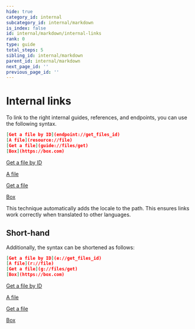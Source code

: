 ```yaml
---
hide: true
category_id: internal
subcategory_id: internal/markdown
is_index: false
id: internal/markdown/internal-links
rank: 0
type: guide
total_steps: 5
sibling_id: internal/markdown
parent_id: internal/markdown
next_page_id: ''
previous_page_id: ''
---
```


<!-- does not need translation -->

# Internal links

To link to the right internal guides, references, and endpoints, you can use the
following syntax.

```json
[Get a file by ID](endpoint://get_files_id)
[A file](resource://file)
[Get a file](guide://files/get)
[Box](https://box.com)
```

<H>

[Get a file by ID](endpoint://get_files_id)

[A file](resource://file)

[Get a file](guide://files/get)

[Box](https://box.com)

</H>

<Message>

This technique automatically adds the locale to the path. This ensures links
work correctly when translated to other languages.

</Message>

## Short-hand

Additionally, the syntax can be shortened as follows:

```json
[Get a file by ID](e://get_files_id)
[A file](r://file)
[Get a file](g://files/get)
[Box](https://box.com)
```

<H>

[Get a file by ID](e://get_files_id)

[A file](r://file)

[Get a file](g://files/get)

[Box](https://box.com)

</H>
